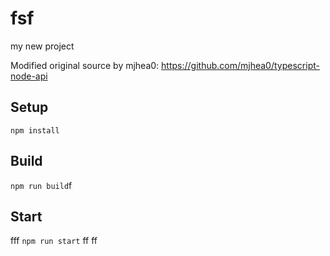 # fsf

my new project

Modified original source by mjhea0: https://github.com/mjhea0/typescript-node-api

## Setup

`npm install`

## Build

`npm run build`f

## Start
fff
`npm run start`
ff
ff
